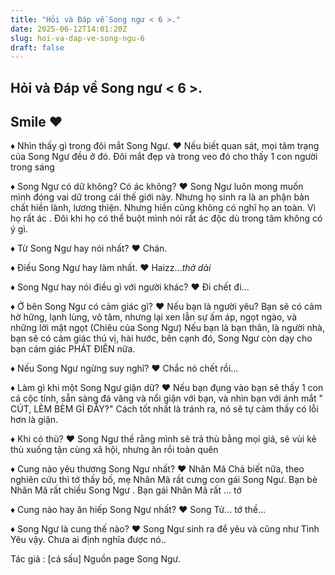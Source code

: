 ```yaml
---
title: "Hỏi và Đáp về Song ngư < 6 >."
date: 2025-06-12T14:01:20Z
slug: hoi-va-dap-ve-song-ngu-6
draft: false
---
```


## Hỏi và Đáp về Song ngư < 6 >.

## Smile ♥

♦ Nhìn thấy gì trong đôi mắt Song Ngư.
 ♥ Nếu biết quan sát, mọi tâm trạng của Song Ngư đều ở đó.
 Đôi mắt đẹp và trong veo đó cho thấy 1 con người trong sáng 

 ♦ Song Ngư có dữ không? Có ác không?
 ♥ Song Ngư luôn mong muốn mình đóng vai dữ trong cái thế giới này. Nhưng họ sinh ra là an phận bản chất hiền lành, lương thiện. 
 Nhưng hiền cũng không có nghĩ họ an toàn. Vì họ rất ác . 
 Đôi khi họ có thể buột mình nói rất ác độc dù trong tâm không có ý gì.

 ♦ Từ Song Ngư hay nói nhất?
 ♥ Chán.

 ♦ Điều Song Ngư hay làm nhất.
 ♥ Haizz...*thở dài*

 ♦ Song Ngư hay nói điều gì với người khác?
 ♥ Đi chết đi...

 ♦ Ở bên Song Ngư có cảm giác gì?
 ♥ Nếu bạn là người yêu? Bạn sẽ có cảm hờ hững, lạnh lùng, vô tâm, nhưng lại xen lẫn sự ấm áp, ngọt ngào, và những lời mật ngọt  (Chiêu của Song Ngư)
 Nếu bạn là bạn thân, là người nhà, bạn sẽ có cảm giác thú vị, hài hước, bên cạnh đó, Song Ngư còn dạy cho bạn cảm giác PHÁT ĐIÊN nữa.

 ♦ Nếu Song Ngư ngừng suy nghĩ?
 ♥ Chắc nó chết rồi... 

 ♦ Làm gì khi một Song Ngư giận dữ?
 ♥ Nếu bạn đụng vào bạn sẽ thấy 1 con cá cộc tính, sẵn sàng đá văng và nổi giận với bạn, và nhìn bạn với ánh mắt " CÚT, LÈM BÈM GÌ ĐẤY?"
 Cách tốt nhất là tránh ra, nó sẽ tự cảm thấy có lỗi hơn là giận. 

 ♦ Khi có thù? 
 ♥ Song Ngư thề rằng mình sẽ trả thù bằng mọi giá, sẽ vùi kẻ thù xuống tận cùng xã hội, nhưng ăn rồi toàn quên 
 
♦ Cung nào yêu thương Song Ngư nhất?
 ♥ Nhân Mã  Chả biết nữa, theo nghiên cứu thì tớ thấy bố, mẹ Nhân Mã rất cưng con gái Song Ngư. Bạn bè Nhân Mã rất chiều Song Ngư . Bạn gái Nhân Mã rất ... tớ 

 ♦ Cung nào hay ăn hiếp Song Ngư nhất?
 ♥  Song Tử... tớ thề...

 ♦ Song Ngư là cung thế nào?
 ♥ Song Ngư sinh ra để yêu và cũng như Tình Yêu vậy. Chưa ai định nghĩa được nó..
 
Tác giả : [cá sấu]
 Nguồn page Song Ngư.
